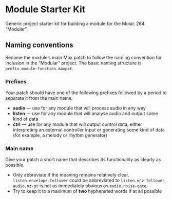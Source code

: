 # Module Starter Kit
Generic project starter kit for building a module for the Music 264 “Modular”.

## Naming conventions
Rename the module’s main Max patch to follow the naming convention for inclusion in the “Modular” project. The basic naming structure is `prefix.module-function.maxpat`.

### Prefixes
Your patch should have one of the following prefixes followed by a period to separate it from the main name.
* **audio** — use for any module that will process audio in any way
* **listen** — use for any module that will analyse audio and output some kind of data
* **ctrl** — use for any module that will output control data, either interpreting an external controller input or generating some kind of data (for example, a melody or rhythm generator)

### Main name
Give your patch a short name that describes its functionality as clearly as possible.
* Only abbreviate if the meaning remains relatively clear. `listen.envelope-follower` could be abbreviated to `listen.env-follower`, `audio.nz-gt` is not as immediately obvious as `audio.noise-gate`.
* Try to keep it to a maximum of **two** hyphenated words if at all possible